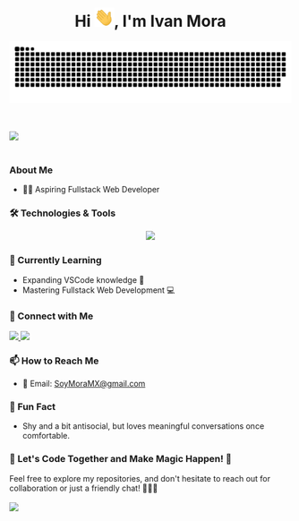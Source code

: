   <h1 align="center">Hi <img width="35" src="https://github.com/1999AZZAR/1999AZZAR/blob/main/resources/img/waving.gif">, I'm Ivan Mora</h1>
<div align="center">
    <img  src="https://github.com/1999AZZAR/1999AZZAR/blob/main/resources/img/grid-snake.svg" alt="snake" />
</div>

<br><br><img src="https://user-images.githubusercontent.com/73097560/115834477-dbab4500-a447-11eb-908a-139a6edaec5c.gif"><br><br>

### About Me

- 👨‍💻 Aspiring Fullstack Web Developer

### 🛠️ Technologies & Tools
<p align="center">
  <a href="https://skillicons.dev">
    <img src="https://skillicons.dev/icons?i=atom,css,discord,github,gmail,html,mysql,neovim,sqlite,stackoverflow,vim,vscode&perline=14" />
  </a>
</p>

### 🌱 Currently Learning

- Expanding VSCode knowledge 🔷
- Mastering Fullstack Web Development 💻

### 🤝 Connect with Me
  <a href="https://www.linkedin.com/in/ricardo-ivan-mora-salazar-7746162a9/">
    <img src="https://skillicons.dev/icons?i=linkedin&perline=14" />
  </a>
    <a href="https://twitter.com/SoyMoraMX">
    <img src="https://skillicons.dev/icons?i=twitter&perline=14" />
  </a>


### 📫 How to Reach Me
- 📧 Email: SoyMoraMX@gmail.com

### 💬 Fun Fact
- Shy and a bit antisocial, but loves meaningful conversations once comfortable.

### 🚀 Let's Code Together and Make Magic Happen! 🌟

Feel free to explore my repositories, and don't hesitate to reach out for collaboration or just a friendly chat! 👨‍💻✨
<br><br><img src="https://user-images.githubusercontent.com/73097560/115834477-dbab4500-a447-11eb-908a-139a6edaec5c.gif"><br><br>
